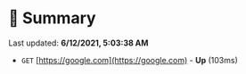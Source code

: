 # 📖 Summary
Last updated: **6/12/2021, 5:03:38 AM**

- `GET` [https://google.com](https://google.com) - **Up** (103ms)
